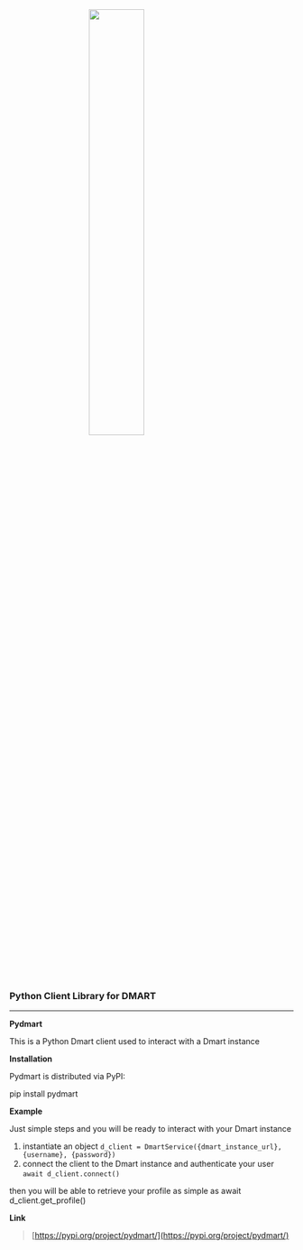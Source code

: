 <script>
    import Python from "./assets/python.png";
</script>

<style>
.center {
  display: block;
  margin-left: auto;
  margin-right: auto;
  width: 44%;
}
</style>
<img class="center" src={Python} width="500">

### **Python Client Library for DMART**

---

**Pydmart**

This is a Python Dmart client used to interact with a Dmart instance

**Installation**

Pydmart is distributed via PyPI:

pip install pydmart

**Example**

Just simple steps and you will be ready to interact with your Dmart instance

1.  instantiate an object `d_client = DmartService({dmart_instance_url}, {username}, {password})`
2.  connect the client to the Dmart instance and authenticate your user `await d_client.connect()`

then you will be able to retrieve your profile as simple as await d_client.get_profile()

**Link**

> [https://pypi.org/project/pydmart/](https://pypi.org/project/pydmart/)
